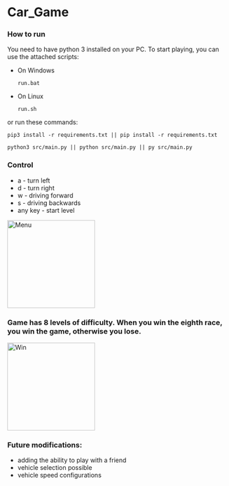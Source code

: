 # Car_Game

### How to run

You need to have python 3 installed on your PC. To start playing, you can use the attached scripts:
<ul>
<li> On Windows
  
`run.bat`
  
</li>
   
<li> On Linux 
  
`run.sh`
  
</li>
    
</ul>

or run these commands:

```
pip3 install -r requirements.txt || pip install -r requirements.txt
```
```
python3 src/main.py || python src/main.py || py src/main.py
```

### Control

* a - turn left
* d - turn right
* w - driving forward
* s - driving backwards
* any key - start level

<img src="https://github.com/mario11-wiet/Car_Game/tree/master/src/assets/photo_menu.png" width=auto height=200px alt="Menu">

### Game has 8 levels of difficulty. When you win the eighth race, you win the game, otherwise you lose.

<img src="https://github.com/mario11-wiet/Car_Game/tree/master/src/assets/photo_win.png" width=auto height=200px alt="Win">

### Future modifications:

* adding the ability to play with a friend
* vehicle selection possible
* vehicle speed configurations
